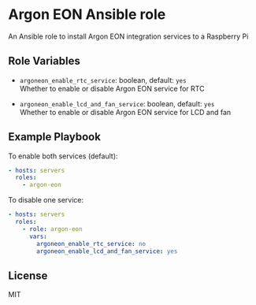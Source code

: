 Argon EON Ansible role
======================

An Ansible role to install Argon EON integration services to a Raspberry Pi

Role Variables
--------------

- `argoneon_enable_rtc_service`: boolean, default: `yes`  
Whether to enable or disable Argon EON service for RTC

- `argoneon_enable_lcd_and_fan_service`: boolean, default: `yes`  
Whether to enable or disable Argon EON service for LCD and fan

Example Playbook
----------------

To enable both services (default):
```yaml
- hosts: servers
  roles:
    - argon-eon
```

To disable one service:
```yaml
- hosts: servers
  roles:
    - role: argon-eon
      vars:
        argoneon_enable_rtc_service: no
        argoneon_enable_lcd_and_fan_service: yes
```

License
-------

MIT
